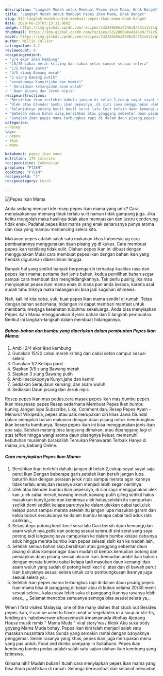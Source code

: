```yaml
---
description: "Langkah Mudah untuk Membuat Pepes ikan Mama, Enak Banget"
title: "Langkah Mudah untuk Membuat Pepes ikan Mama, Enak Banget"
slug: 913-langkah-mudah-untuk-membuat-pepes-ikan-mama-enak-banget
date: 2020-06-25T03:18:31.966Z
image: https://img-global.cpcdn.com/recipes/532280b9ea4346c8/751x532cq70/pepes-ikan-mama-foto-resep-utama.jpg
thumbnail: https://img-global.cpcdn.com/recipes/532280b9ea4346c8/751x532cq70/pepes-ikan-mama-foto-resep-utama.jpg
cover: https://img-global.cpcdn.com/recipes/532280b9ea4346c8/751x532cq70/pepes-ikan-mama-foto-resep-utama.jpg
author: Millie Collier
ratingvalue: 3.2
reviewcount: 9
recipeingredient:
- "2/4 ekor ikan kembung"
- "15/20 cabai merah kriting dan cabai setan campur sesuai selera"
- "1/2 Kelapa parut"
- "3/5 siung Bawang merah"
- "3 siung Bawang putih"
- "secukupnya Kunyitjahe dan kemiri"
- " Seraidaun kemangidan asam wuluh"
- " Daun pisang dan Jeruk nipis"
recipeinstructions:
- "Bersihkan ikan terlebih dahulu jangan di belah 2,cukup sayat sayat saja perut ikan Dengan beberapa garis,setelah ikan bersih jangan lupa balurrin ikan dengan perasan jeruk nipis sampai merata agar ikannya tidak terlalu amis,dan rasanya akan menjadi lebih segar nantinya."
- "Ulek atau blender bumbu ikan pepesnya,.di sini saya menggunakan ulek kan.,ulek cabai merah,bawang merah,bawang putih giling sedikit halus masukkan kunyit,jahe dan kemirinya ulek halus,setelah itu campurkan sedikit demi sedikit kelapa parutnya ke dalam ulekkan cabai tadi,ulek kelapa parut sampai merata setelah itu jangan lupa masukan garam dan kaldu bubuk secukupnya ke dalam bumbu kelapa cabai tadi aduk rata sisihkan.,,"
- "Selanjutnya potong kecil kecil serai lalu Cuci bersih daun kemangi,dan asam wuluh nya,petik dan potong sesuai selera.di sini serai yang saya potong tadi langsung saya campurkan ke dalam bumbu kelapa cabainya aduk hingga merata bumbu ikan pepes selesai,sisih kan ke wadah lain."
- "Setelah semua bahan siap,bersihkan atau ganggang sebentar daun pisang di atas kompor agar daun mudah di bentuk.kemudian potong dan persiapkan daun pisang sesuai ukuran ikan. kemudian ambil ikan balurin dengan merata bumbu cabai kelapa tadi masukan daun kemangi dan asam wuluh yang sudah di potong kecil kecil di atas dan di bawah perut ikan,banyaknya sesuai selera untuk cara pembungkusan ikannya juga sesuai selera ya,."
- "Setelah ikan pepes mama terbungkus rapi di dalam daun pisang,pepes ikan mama bisa di panggang,di bakar atau di kukus selama 20/30 menit sesuai selera,. kalau saya lebih suka di panggang ikannya rasanya lebih enak.,,,, Selamat mencoba semuanya semoga bisa sesuai selera ya,.."
categories:
- Resep
tags:
- pepes
- ikan
- mama

katakunci: pepes ikan mama 
nutrition: 175 calories
recipecuisine: Indonesian
preptime: "PT28M"
cooktime: "PT51M"
recipeyield: "3"
recipecategory: Lunch

---
```



![Pepes ikan Mama](https://img-global.cpcdn.com/recipes/532280b9ea4346c8/751x532cq70/pepes-ikan-mama-foto-resep-utama.jpg)

Anda sedang mencari ide resep pepes ikan mama yang unik? Cara menyiapkannya memang tidak terlalu sulit namun tidak gampang juga. Jika keliru mengolah maka hasilnya tidak akan memuaskan dan justru cenderung tidak enak. Padahal pepes ikan mama yang enak seharusnya punya aroma dan rasa yang mampu memancing selera kita.

Makanan pepes adalah salah satu makanan khas Indonesia yg cara pembuatannya menggunakan daun pisang yg di kukus. Cara membuat pepes ikan terbilang tidak sulit. Olahan pepes ikan ini dibuat dengan menggunakan Mulai cara membuat pepes ikan dengan bahan ikan yang hendak digunakan dibersihkan hingga.

Banyak hal yang sedikit banyak berpengaruh terhadap kualitas rasa dari pepes ikan mama, pertama dari jenis bahan, kedua pemilihan bahan segar sampai cara membuat dan menghidangkannya. Tak perlu pusing jika mau menyiapkan pepes ikan mama enak di mana pun anda berada, karena asal sudah tahu triknya maka hidangan ini bisa jadi suguhan istimewa.


Nah, kali ini kita coba, yuk, buat pepes ikan mama sendiri di rumah. Tetap dengan bahan sederhana, hidangan ini dapat memberi manfaat untuk membantu menjaga kesehatan tubuhmu sekeluarga. Anda bisa menyiapkan Pepes ikan Mama menggunakan 8 jenis bahan dan 5 langkah pembuatan. Berikut ini langkah-langkah dalam membuat hidangannya.

<!--inarticleads1-->

##### Bahan-bahan dan bumbu yang diperlukan dalam pembuatan Pepes ikan Mama:

1. Ambil 2/4 ekor ikan kembung
1. Gunakan 15/20 cabai merah kriting dan cabai setan campur sesuai selera
1. Gunakan 1/2 Kelapa parut
1. Siapkan 3/5 siung Bawang merah
1. Siapkan 3 siung Bawang putih
1. Ambil secukupnya Kunyit,jahe dan kemiri
1. Sediakan  Serai,daun kemangi,dan asam wuluh
1. Sediakan  Daun pisang dan Jeruk nipis


Resep pepes ikan mas pedas,cara masak pepes ikan mas,bumbu pepes ikan mas,resep pepes Resep sederhana Membuat Pepes ikan bumbu kuning Jangan lupa Subscribe, Like, Comment dan. Resep Pepes Ayam - Menurut Wikipedia, pepes atau pais merupakan ciri khas Jawa (Sunda) dalam mengolah bahan makanan dengan daun pisang untuk membungkus ikan beserta bumbunya. Resep pepes ikan ini bisa menggunakan jenis ikan apa saja. Setelah matang bisa langsung dimakan, atau dipanggang lagi di atas teflon hingga wangi aroma daun pisangnya keluar. memenuhi kebutuhan muslimah barakallah Temukan Penawaran Terbaik Hanya di mama_ais_babang Online. 

<!--inarticleads2-->

##### Cara menyiapkan Pepes ikan Mama:

1. Bersihkan ikan terlebih dahulu jangan di belah 2,cukup sayat sayat saja perut ikan Dengan beberapa garis,setelah ikan bersih jangan lupa balurrin ikan dengan perasan jeruk nipis sampai merata agar ikannya tidak terlalu amis,dan rasanya akan menjadi lebih segar nantinya.
1. Ulek atau blender bumbu ikan pepesnya,.di sini saya menggunakan ulek kan.,ulek cabai merah,bawang merah,bawang putih giling sedikit halus masukkan kunyit,jahe dan kemirinya ulek halus,setelah itu campurkan sedikit demi sedikit kelapa parutnya ke dalam ulekkan cabai tadi,ulek kelapa parut sampai merata setelah itu jangan lupa masukan garam dan kaldu bubuk secukupnya ke dalam bumbu kelapa cabai tadi aduk rata sisihkan.,,
1. Selanjutnya potong kecil kecil serai lalu Cuci bersih daun kemangi,dan asam wuluh nya,petik dan potong sesuai selera.di sini serai yang saya potong tadi langsung saya campurkan ke dalam bumbu kelapa cabainya aduk hingga merata bumbu ikan pepes selesai,sisih kan ke wadah lain.
1. Setelah semua bahan siap,bersihkan atau ganggang sebentar daun pisang di atas kompor agar daun mudah di bentuk.kemudian potong dan persiapkan daun pisang sesuai ukuran ikan. kemudian ambil ikan balurin dengan merata bumbu cabai kelapa tadi masukan daun kemangi dan asam wuluh yang sudah di potong kecil kecil di atas dan di bawah perut ikan,banyaknya sesuai selera untuk cara pembungkusan ikannya juga sesuai selera ya,.
1. Setelah ikan pepes mama terbungkus rapi di dalam daun pisang,pepes ikan mama bisa di panggang,di bakar atau di kukus selama 20/30 menit sesuai selera,. kalau saya lebih suka di panggang ikannya rasanya lebih enak.,,,, Selamat mencoba semuanya semoga bisa sesuai selera ya,..


When I first visited Malaysia, one of the many dishes that stuck out Besides pepes ikan, it can be used to flavor meat or vegetables in a soup or stir-fry, lending an. habebwerwer #housemusik #mamamuda #bohay #jepang House musik remix &#34; Mama Muda &#34; viral story&#39;wa / tiktok Aku suka body goyang Mama Muda bohay. Pepes ikan kini telah menjadi salah satu masakan nusantara khas Sunda yang semakin ramai dengan banyaknya penggemar. Selain rasanya yang khas, pepes ikan juga merupakan menu yang pas untuk. Food and drinks company in Sukabumi. Pepes ikan kembung bumbu pedas adalah salah satu sajian olahan ikan kembung yang istimewa. 

Gimana nih? Mudah bukan? Itulah cara menyiapkan pepes ikan mama yang bisa Anda praktikkan di rumah. Semoga bermanfaat dan selamat mencoba!
